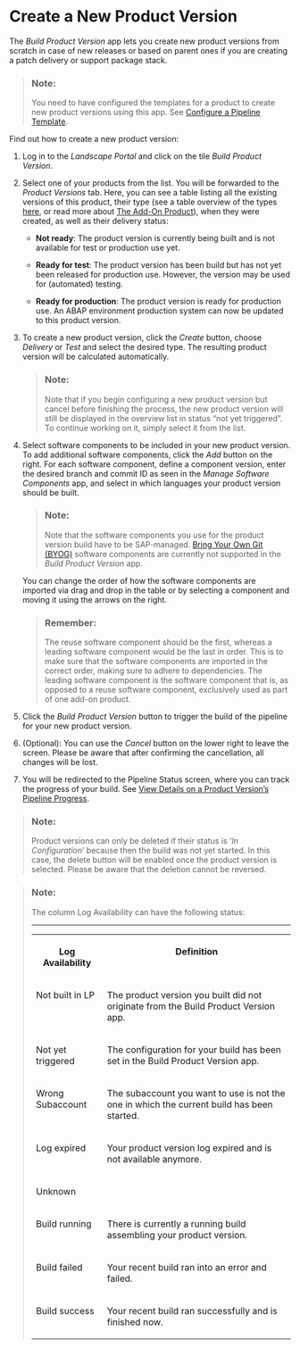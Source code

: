 <!-- loio6efb5242a2b44625b6c42e14de6c1c9d -->

# Create a New Product Version

The *Build Product Version* app lets you create new product versions from scratch in case of new releases or based on parent ones if you are creating a patch delivery or support package stack.

> ### Note:  
> You need to have configured the templates for a product to create new product versions using this app. See [Configure a Pipeline Template](configure-a-pipeline-template-dac47ae.md).

Find out how to create a new product version:

1.  Log in to the *Landscape Portal* and click on the tile *Build Product Version*.

2.  Select one of your products from the list. You will be forwarded to the *Product Versions* tab. Here, you can see a table listing all the existing versions of this product, their type \(see a table overview of the types [here](https://help.sap.com/docs/btp/sap-business-technology-platform/configure-pipeline-template?version=Cloud), or read more about [The Add-On Product](https://www.project-piper.io/scenarios/abapEnvironmentAddons/#add-on-product-version)\), when they were created, as well as their delivery status:

    -   **Not ready**: The product version is currently being built and is not available for test or production use yet.

    -   **Ready for test**: The product version has been build but has not yet been released for production use. However, the version may be used for \(automated\) testing.

    -   **Ready for production**: The product version is ready for production use. An ABAP environment production system can now be updated to this product version.


3.  To create a new product version, click the *Create* button, choose *Delivery* or *Test* and select the desired type. The resulting product version will be calculated automatically.

    > ### Note:  
    > Note that if you begin configuring a new product version but cancel before finishing the process, the new product version will still be displayed in the overview list in status “not yet triggered”. To continue working on it, simply select it from the list.

4.  Select software components to be included in your new product version. To add additional software components, click the *Add* button on the right. For each software component, define a component version, enter the desired branch and commit ID as seen in the *Manage Software Components* app, and select in which languages your product version should be built.

    > ### Note:  
    > Note that the software components you use for the product version build have to be SAP-managed. [Bring Your Own Git \(BYOG\)](https://help.sap.com/docs/btp/sap-business-technology-platform/how-to-configure-your-git-repository?locale=en-US&version=Cloud) software components are currently not supported in the *Build Product Version* app.

    You can change the order of how the software components are imported via drag and drop in the table or by selecting a component and moving it using the arrows on the right.

    > ### Remember:  
    > The reuse software component should be the first, whereas a leading software component would be the last in order. This is to make sure that the software components are imported in the correct order, making sure to adhere to dependencies. The leading software component is the software component that is, as opposed to a reuse software component, exclusively used as part of one add-on product.

5.  Click the *Build Product Version* button to trigger the build of the pipeline for your new product version.

6.  \(Optional\): You can use the *Cancel* button on the lower right to leave the screen. Please be aware that after confirming the cancellation, all changes will be lost.

7.  You will be redirected to the Pipeline Status screen, where you can track the progress of your build. See [View Details on a Product Version’s Pipeline Progress](view-details-on-a-product-version-s-pipeline-progress-7713509.md).


> ### Note:  
> Product versions can only be deleted if their status is ‘*In Configuration*’ because then the build was not yet started. In this case, the delete button will be enabled once the product version is selected. Please be aware that the deletion cannot be reversed.

> ### Note:  
> The column Log Availability can have the following status:
> 
> ****
> 
> 
> <table>
> <tr>
> <th valign="top">
> 
> Log Availability
> 
> </th>
> <th valign="top">
> 
> Definition
> 
> </th>
> </tr>
> <tr>
> <td valign="top">
> 
> Not built in LP
> 
> </td>
> <td valign="top">
> 
> The product version you built did not originate from the Build Product Version app.
> 
> </td>
> </tr>
> <tr>
> <td valign="top">
> 
> Not yet triggered
> 
> </td>
> <td valign="top">
> 
> The configuration for your build has been set in the Build Product Version app.
> 
> </td>
> </tr>
> <tr>
> <td valign="top">
> 
> Wrong Subaccount
> 
> </td>
> <td valign="top">
> 
> The subaccount you want to use is not the one in which the current build has been started.
> 
> </td>
> </tr>
> <tr>
> <td valign="top">
> 
> Log expired
> 
> </td>
> <td valign="top">
> 
> Your product version log expired and is not available anymore.
> 
> </td>
> </tr>
> <tr>
> <td valign="top">
> 
> Unknown
> 
> </td>
> <td valign="top">
> 
>  
> 
> </td>
> </tr>
> <tr>
> <td valign="top">
> 
> Build running
> 
> </td>
> <td valign="top">
> 
> There is currently a running build assembling your product version.
> 
> </td>
> </tr>
> <tr>
> <td valign="top">
> 
> Build failed
> 
> </td>
> <td valign="top">
> 
> Your recent build ran into an error and failed.
> 
> </td>
> </tr>
> <tr>
> <td valign="top">
> 
> Build success
> 
> </td>
> <td valign="top">
> 
> Your recent build ran successfully and is finished now.
> 
> </td>
> </tr>
> </table>

